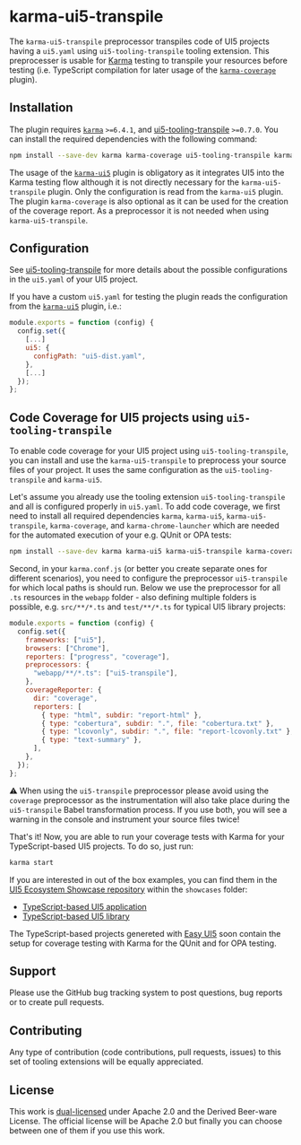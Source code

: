 # karma-ui5-transpile

The `karma-ui5-transpile` preprocessor transpiles code of UI5 projects having a `ui5.yaml` using `ui5-tooling-transpile` tooling extension. This preprocesser is usable for [Karma](https://karma-runner.github.io/) testing to transpile your resources before testing (i.e. TypeScript compilation for later usage of the [`karma-coverage`](https://www.npmjs.com/package/karma-coverage) plugin).

## Installation

The plugin requires [`karma`](https://www.npmjs.com/package/karma) `>=6.4.1`, and [ui5-tooling-transpile](https://www.npmjs.com/package/ui5-tooling-transpile) `>=0.7.0`. You can install the required dependencies with the following command:

```sh
npm install --save-dev karma karma-coverage ui5-tooling-transpile karma-ui5 karma-ui5-transpile
```

The usage of the [`karma-ui5`](https://www.npmjs.com/package/karma-ui5) plugin is obligatory as it integrates UI5 into the Karma testing flow although it is not directly necessary for the `karma-ui5-transpile` plugin. Only the configuration is read from the `karma-ui5` plugin. The plugin `karma-coverage` is also optional as it can be used for the creation of the coverage report. As a preprocessor it is not needed when using `karma-ui5-transpile`.

## Configuration

See [ui5-tooling-transpile](https://www.npmjs.com/package/ui5-tooling-transpile) for more details about the possible configurations in the `ui5.yaml` of your UI5 project.

If you have a custom `ui5.yaml` for testing the plugin reads the configuration from the [`karma-ui5`](https://www.npmjs.com/package/karma-ui5) plugin, i.e.:

```js
module.exports = function (config) {
  config.set({
    [...]
    ui5: {
      configPath: "ui5-dist.yaml",
    },
    [...]
  });
};
```

## Code Coverage for UI5 projects using `ui5-tooling-transpile`

To enable code coverage for your UI5 project using `ui5-tooling-transpile`, you can install and use the `karma-ui5-transpile` to preprocess your source files of your project. It uses the same configuration as the `ui5-tooling-transpile` and `karma-ui5`.

Let's assume you already use the tooling extension `ui5-tooling-transpile` and all is configured properly in `ui5.yaml`. To add code coverage, we first need to install all required dependencies `karma`, `karma-ui5`, `karma-ui5-transpile`, `karma-coverage`, and `karma-chrome-launcher` which are needed for the automated execution of your e.g. QUnit or OPA tests:

```sh
npm install --save-dev karma karma-ui5 karma-ui5-transpile karma-coverage karma-chrome-launcher
```

Second, in your `karma.conf.js` (or better you create separate ones for different scenarios), you need to configure the preprocessor `ui5-transpile` for which local paths is should run. Below we use the preprocessor for all `.ts` resources in the `webapp` folder - also defining multiple folders is possible, e.g. `src/**/*.ts` and `test/**/*.ts` for typical UI5 library projects:

```js
module.exports = function (config) {
  config.set({
    frameworks: ["ui5"],
    browsers: ["Chrome"],
    reporters: ["progress", "coverage"],
    preprocessors: {
      "webapp/**/*.ts": ["ui5-transpile"],
    },
    coverageReporter: {
      dir: "coverage",
      reporters: [
        { type: "html", subdir: "report-html" },
        { type: "cobertura", subdir: ".", file: "cobertura.txt" },
        { type: "lcovonly", subdir: ".", file: "report-lcovonly.txt" },
        { type: "text-summary" },
      ],
    },
  });
};
```

:warning: When using the `ui5-transpile` preprocessor please avoid using the `coverage` preprocessor as the instrumentation will also take place during the `ui5-transpile` Babel transformation process. If you use both, you will see a warning in the console and instrument your source files twice!

That's it! Now, you are able to run your coverage tests with Karma for your TypeScript-based UI5 projects. To do so, just run:

```sh
karma start
```

If you are interested in out of the box examples, you can find them in the [UI5 Ecosystem Showcase repository](https://github.com/ui5-community/ui5-ecosystem-showcase/) within the `showcases` folder:

* [TypeScript-based UI5 application](https://github.com/ui5-community/ui5-ecosystem-showcase/tree/main/showcases/ui5-tsapp)
* [TypeScript-based UI5 library](https://github.com/ui5-community/ui5-ecosystem-showcase/tree/main/showcases/ui5-tslib)

The TypeScript-based projects genereted with [Easy UI5](https://www.npmjs.com/package/generator-easy-ui5) soon contain the setup for coverage testing with Karma for the QUnit and for OPA testing.

## Support

Please use the GitHub bug tracking system to post questions, bug reports or to create pull requests.

## Contributing

Any type of contribution (code contributions, pull requests, issues) to this set of tooling extensions will be equally appreciated.

## License

This work is [dual-licensed](../../LICENSE) under Apache 2.0 and the Derived Beer-ware License. The official license will be Apache 2.0 but finally you can choose between one of them if you use this work.
